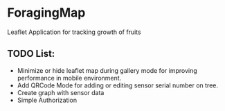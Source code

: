 # ForagingMap
Leaflet Application for tracking growth of fruits

TODO List:
-
- Minimize or hide leaflet map during gallery mode for improving performance in mobile environment.
- Add QRCode Mode for adding or editing sensor serial number on tree.
- Create graph with sensor data
- Simple Authorization
